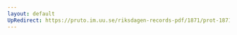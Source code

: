 ```yaml
---
layout: default
UpRedirect: https://pruto.im.uu.se/riksdagen-records-pdf/1871/prot-1871--fk--413/prot-1871--fk--413_091.pdf
---
```

